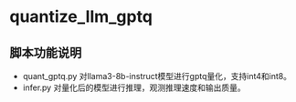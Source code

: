 # quantize_llm_gptq
## 脚本功能说明
- quant_gptq.py 对llama3-8b-instruct模型进行gptq量化，支持int4和int8。
- infer.py 对量化后的模型进行推理，观测推理速度和输出质量。
  

